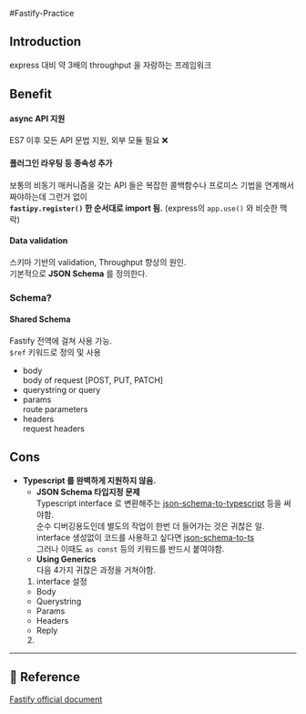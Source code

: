 #Fastify-Practice

## Introduction
express 대비 약 3배의 throughput 을 자랑하는 프레임워크

## Benefit
#### async API 지원
ES7 이후 모든 API 문법 지원, 외부 모듈 필요 ❌

#### 플러그인 라우팅 등 종속성 추가
보통의 비동기 매커니즘을 갖는 API 들은 복잡한 콜백함수나 프로미스 기법을 연계해서 짜야하는데 그런거 없이 \
**`fastipy.register()` 한 순서대로 import 됨.** (express의 `app.use()` 와 비슷한 맥락)


#### Data validation
스키마 기반의 validation, Throughput 향상의 원인. \
기본적으로 **JSON Schema** 를 정의한다.

### Schema?
#### Shared Schema
Fastify 전역에 걸쳐 사용 가능.\
`$ref` 키워드로 정의 및 사용

- body \
body of request [POST, PUT, PATCH]
- querystring or query
- params \
route parameters
- headers \
request headers

## Cons
- **Typescript 를 완벽하게 지원하지 않음.** 
  - **JSON Schema 타입지정 문제** \
Typescript interface 로 변환해주는 [json-schema-to-typescript](https://github.com/bcherny/json-schema-to-typescript) 등을 써야함. \
  순수 디버깅용도인데 별도의 작업이 한번 더 들어가는 것은 귀찮은 일. \
  interface 생성없이 코드를 사용하고 싶다면 [json-schema-to-ts](https://github.com/ThomasAribart/json-schema-to-ts) \
  그러나 이때도 `as const` 등의 키워드를 반드시 붙여야함.
  - **Using Generics** \
  다음 4가지 귀찮은 과정을 거쳐야함.
  1. interface 설정
    - Body
    - Querystring
    - Params
    - Headers
    - Reply
  2.

---
## 🔗 Reference
[Fastify official document](https://www.fastify.io/docs/latest/Guides/Getting-Started/)
